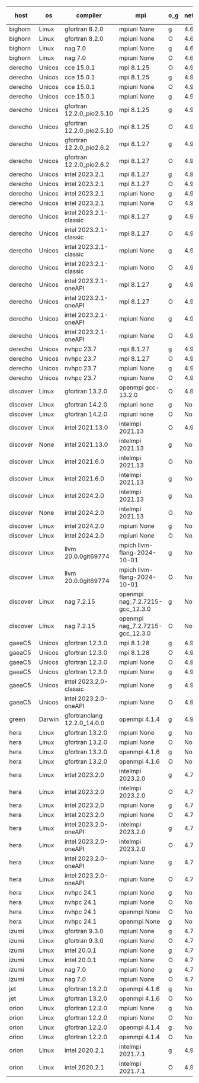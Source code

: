 

| host     | os       | compiler                              | mpi                      | o_g        | netcdf        | build       | u_pass          | u_fail          | s_pass            | s_fail            | e_pass             | e_fail             | nuopc_pass       | nuopc_fail       | artifacts link          |
|----------|----------|---------------------------------------|--------------------------|------------|---------------|-------------|-----------------|-----------------|-------------------|-------------------|--------------------|--------------------|------------------|------------------|-------------------------|
| bighorn | Linux | gfortran 8.2.0 | mpiuni None  | g | 4.6.1  | PASS | 12516 | 0 | 9 | 0 | 43 | 0 | None | None | <a href="https://github.com/esmf-org/esmf-test-artifacts/tree/e23e17e657592183775621b98076cb0932deb328/develop/gfortran/8.2.0/g/mpiuni/None" target="_blank">e23e17e</a> | 
| bighorn | Linux | gfortran 8.2.0 | mpiuni None  | O | 4.6.1  | PASS | 12516 | 0 | 9 | 0 | 43 | 0 | None | None | <a href="https://github.com/esmf-org/esmf-test-artifacts/tree/219f1820eeb101a6bd60765f36f23d807c5787ab/develop/gfortran/8.2.0/O/mpiuni/None" target="_blank">219f182</a> | 
| bighorn | Linux | nag 7.0 | mpiuni None  | g | 4.6.1  | PASS | 12516 | 0 | 9 | 0 | 43 | 0 | None | None | <a href="https://github.com/esmf-org/esmf-test-artifacts/tree/b3b9a34144fc6e3d1e2e7b684ee481db6166380a/develop/nag/7.0/g/mpiuni/None" target="_blank">b3b9a34</a> | 
| bighorn | Linux | nag 7.0 | mpiuni None  | O | 4.6.1  | PASS | 12516 | 0 | 9 | 0 | 43 | 0 | None | None | <a href="https://github.com/esmf-org/esmf-test-artifacts/tree/7b731a33d3b5c9c511b6307113ecb124711713cf/develop/nag/7.0/O/mpiuni/None" target="_blank">7b731a3</a> | 
| derecho | Unicos | cce 15.0.1 | mpi 8.1.25  | O | 4.9.2  | PASS | 14106 | 78 | 51 | 0 | 80 | 0 | 55 | 1 | <a href="https://github.com/esmf-org/esmf-test-artifacts/tree/7c1518f84c0a1a3339360f2a83047a9d3f7f1e77/develop/cce/15.0.1/O/mpi/8.1.25" target="_blank">7c1518f</a> | 
| derecho | Unicos | cce 15.0.1 | mpi 8.1.25  | g | 4.9.2  | PASS | 13986 | 198 | 51 | 0 | 80 | 0 | 55 | 1 | <a href="https://github.com/esmf-org/esmf-test-artifacts/tree/30b6a465365af00afe35a164e4bdee8b4b0f711f/develop/cce/15.0.1/g/mpi/8.1.25" target="_blank">30b6a46</a> | 
| derecho | Unicos | cce 15.0.1 | mpiuni None  | O | 4.9.2  | PASS | 12281 | 235 | 9 | 0 | 43 | 0 | None | None | <a href="https://github.com/esmf-org/esmf-test-artifacts/tree/8d583531065fde3b4833ef330e04e2e8c82521e3/develop/cce/15.0.1/O/mpiuni/None" target="_blank">8d58353</a> | 
| derecho | Unicos | cce 15.0.1 | mpiuni None  | g | 4.9.2  | PASS | 12440 | 76 | 9 | 0 | 43 | 0 | None | None | <a href="https://github.com/esmf-org/esmf-test-artifacts/tree/29255a7c6e2d187a9880c9178f27055a2b2a47ad/develop/cce/15.0.1/g/mpiuni/None" target="_blank">29255a7</a> | 
| derecho | Unicos | gfortran 12.2.0_pio2.5.10 | mpi 8.1.25  | g | 4.9.2  | PASS | 14184 | 0 | 51 | 0 | 80 | 0 | 56 | 0 | <a href="https://github.com/esmf-org/esmf-test-artifacts/tree/225ebe209e82b528c2c13d1de8cc9349b748ce3e/develop/gfortran/12.2.0_pio2.5.10/g/mpi/8.1.25" target="_blank">225ebe2</a> | 
| derecho | Unicos | gfortran 12.2.0_pio2.5.10 | mpi 8.1.25  | O | 4.9.2  | PASS | 14184 | 0 | 51 | 0 | 80 | 0 | 56 | 0 | <a href="https://github.com/esmf-org/esmf-test-artifacts/tree/9cff55ad1c25b60ffb035012a840e19a8e0825ac/develop/gfortran/12.2.0_pio2.5.10/O/mpi/8.1.25" target="_blank">9cff55a</a> | 
| derecho | Unicos | gfortran 12.2.0_pio2.6.2 | mpi 8.1.27  | g | 4.9.2  | PASS | 14184 | 0 | 51 | 0 | 80 | 0 | 56 | 0 | <a href="https://github.com/esmf-org/esmf-test-artifacts/tree/c8dd6838894d0f03ea52b22d01af020b68d71d48/develop/gfortran/12.2.0_pio2.6.2/g/mpi/8.1.27" target="_blank">c8dd683</a> | 
| derecho | Unicos | gfortran 12.2.0_pio2.6.2 | mpi 8.1.27  | O | 4.9.2  | PASS | 14184 | 0 | 51 | 0 | 80 | 0 | 56 | 0 | <a href="https://github.com/esmf-org/esmf-test-artifacts/tree/162fa8a82d9bc075f84c092b189df7322af612f8/develop/gfortran/12.2.0_pio2.6.2/O/mpi/8.1.27" target="_blank">162fa8a</a> | 
| derecho | Unicos | intel 2023.2.1 | mpi 8.1.27  | g | 4.9.2  | PASS | 14184 | 0 | 51 | 0 | 80 | 0 | 57 | 0 | <a href="https://github.com/esmf-org/esmf-test-artifacts/tree/c3987d32d1d33dc6eaacfc5e78ed6c80a22c84fa/develop/intel/2023.2.1/g/mpi/8.1.27" target="_blank">c3987d3</a> | 
| derecho | Unicos | intel 2023.2.1 | mpi 8.1.27  | O | 4.9.2  | PASS | 14184 | 0 | 51 | 0 | 80 | 0 | 57 | 0 | <a href="https://github.com/esmf-org/esmf-test-artifacts/tree/b25cc124e6a275ecbe260d065370310ad8601c8a/develop/intel/2023.2.1/O/mpi/8.1.27" target="_blank">b25cc12</a> | 
| derecho | Unicos | intel 2023.2.1 | mpiuni None  | g | 4.9.2  | PASS | 12516 | 0 | 9 | 0 | 43 | 0 | None | None | <a href="https://github.com/esmf-org/esmf-test-artifacts/tree/9936d227853a00d2b84c5093b0072d7e6aac9afe/develop/intel/2023.2.1/g/mpiuni/None" target="_blank">9936d22</a> | 
| derecho | Unicos | intel 2023.2.1 | mpiuni None  | O | 4.9.2  | PASS | 12516 | 0 | 9 | 0 | 43 | 0 | None | None | <a href="https://github.com/esmf-org/esmf-test-artifacts/tree/bc259e04673e55152412e9d034c221bb06f1442a/develop/intel/2023.2.1/O/mpiuni/None" target="_blank">bc259e0</a> | 
| derecho | Unicos | intel 2023.2.1-classic | mpi 8.1.27  | g | 4.9.2  | PASS | 14184 | 0 | 51 | 0 | 80 | 0 | 56 | 0 | <a href="https://github.com/esmf-org/esmf-test-artifacts/tree/1d0e38dc9f5c4c4b2191cb4a97c8c6f74fac7a50/develop/intel/2023.2.1-classic/g/mpi/8.1.27" target="_blank">1d0e38d</a> | 
| derecho | Unicos | intel 2023.2.1-classic | mpi 8.1.27  | O | 4.9.2  | PASS | 14184 | 0 | 51 | 0 | 80 | 0 | 56 | 0 | <a href="https://github.com/esmf-org/esmf-test-artifacts/tree/16ce32b4fa988d8076b0bb73302a2059fab4e90f/develop/intel/2023.2.1-classic/O/mpi/8.1.27" target="_blank">16ce32b</a> | 
| derecho | Unicos | intel 2023.2.1-classic | mpiuni None  | g | 4.9.2  | PASS | 12516 | 0 | 9 | 0 | 43 | 0 | None | None | <a href="https://github.com/esmf-org/esmf-test-artifacts/tree/a63c6bb50133a7c74c3be767f8365e32f7be2c8c/develop/intel/2023.2.1-classic/g/mpiuni/None" target="_blank">a63c6bb</a> | 
| derecho | Unicos | intel 2023.2.1-classic | mpiuni None  | O | 4.9.2  | PASS | 12516 | 0 | 9 | 0 | 43 | 0 | None | None | <a href="https://github.com/esmf-org/esmf-test-artifacts/tree/95bb8e85f372294d2d3ef50f2ee0a030a582ed40/develop/intel/2023.2.1-classic/O/mpiuni/None" target="_blank">95bb8e8</a> | 
| derecho | Unicos | intel 2023.2.1-oneAPI | mpi 8.1.27  | g | 4.9.2  | PASS | 14184 | 0 | 51 | 0 | 80 | 0 | 56 | 0 | <a href="https://github.com/esmf-org/esmf-test-artifacts/tree/5f8c080852303ae83fcbfeeedada47ba39a6efb0/develop/intel/2023.2.1-oneAPI/g/mpi/8.1.27" target="_blank">5f8c080</a> | 
| derecho | Unicos | intel 2023.2.1-oneAPI | mpi 8.1.27  | O | 4.9.2  | PASS | 14184 | 0 | 50 | 1 | 80 | 0 | 56 | 0 | <a href="https://github.com/esmf-org/esmf-test-artifacts/tree/f2ed211a10f239a753baf25ccca88771d7acdfec/develop/intel/2023.2.1-oneAPI/O/mpi/8.1.27" target="_blank">f2ed211</a> | 
| derecho | Unicos | intel 2023.2.1-oneAPI | mpiuni None  | g | 4.9.2  | PASS | 12516 | 0 | 9 | 0 | 43 | 0 | None | None | <a href="https://github.com/esmf-org/esmf-test-artifacts/tree/e4046280da6501da82de7959c9dfad3af26c408a/develop/intel/2023.2.1-oneAPI/g/mpiuni/None" target="_blank">e404628</a> | 
| derecho | Unicos | intel 2023.2.1-oneAPI | mpiuni None  | O | 4.9.2  | PASS | 12516 | 0 | 9 | 0 | 43 | 0 | None | None | <a href="https://github.com/esmf-org/esmf-test-artifacts/tree/72e44d6069ca78c48571c65b8b72c9d51e0cefc0/develop/intel/2023.2.1-oneAPI/O/mpiuni/None" target="_blank">72e44d6</a> | 
| derecho | Unicos | nvhpc 23.7 | mpi 8.1.27  | g | 4.9.2  | PASS | 14184 | 0 | 51 | 0 | 80 | 0 | 56 | 0 | <a href="https://github.com/esmf-org/esmf-test-artifacts/tree/721d409c4ae3194f6822b641a895ae8583bf2ce8/develop/nvhpc/23.7/g/mpi/8.1.27" target="_blank">721d409</a> | 
| derecho | Unicos | nvhpc 23.7 | mpi 8.1.27  | O | 4.9.2  | PASS | 14184 | 0 | 51 | 0 | 80 | 0 | 56 | 0 | <a href="https://github.com/esmf-org/esmf-test-artifacts/tree/e8fc3f8ef87638a69f4e57e886bbc430ed9359ec/develop/nvhpc/23.7/O/mpi/8.1.27" target="_blank">e8fc3f8</a> | 
| derecho | Unicos | nvhpc 23.7 | mpiuni None  | g | 4.9.2  | PASS | 12516 | 0 | 9 | 0 | 43 | 0 | None | None | <a href="https://github.com/esmf-org/esmf-test-artifacts/tree/85862c7528a97b555a76746592849b31c9161940/develop/nvhpc/23.7/g/mpiuni/None" target="_blank">85862c7</a> | 
| derecho | Unicos | nvhpc 23.7 | mpiuni None  | O | 4.9.2  | PASS | 12516 | 0 | 9 | 0 | 43 | 0 | None | None | <a href="https://github.com/esmf-org/esmf-test-artifacts/tree/df57a2c83868f4c92d764afbc193ba71fa6d165c/develop/nvhpc/23.7/O/mpiuni/None" target="_blank">df57a2c</a> | 
| discover | Linux | gfortran 13.2.0 | openmpi gcc-13.2.0  | O | 4.9.2  | PASS | None | None | None | None | None | None | None | None | <a href="https://github.com/esmf-org/esmf-test-artifacts/tree/84ba9a84a2f75f9c2df1fe056f39f8a82670a761/develop/gfortran/13.2.0/O/openmpi/gcc-13.2.0" target="_blank">84ba9a8</a> | 
| discover | Linux | gfortran 14.2.0 | mpiuni none  | g | None  | PASS | 12516 | 0 | 9 | 0 | 43 | 0 | None | None | <a href="https://github.com/esmf-org/esmf-test-artifacts/tree/bc0dc0eaa1d6f6e15935b8aa634b31eb0ba99c07/develop/gfortran/14.2.0/g/mpiuni/none" target="_blank">bc0dc0e</a> | 
| discover | Linux | gfortran 14.2.0 | mpiuni none  | O | None  | PASS | 12516 | 0 | 9 | 0 | 43 | 0 | None | None | <a href="https://github.com/esmf-org/esmf-test-artifacts/tree/26fa614dac56bb9796b05ebebc9293b3e2109853/develop/gfortran/14.2.0/O/mpiuni/none" target="_blank">26fa614</a> | 
| discover | Linux | intel 2021.13.0 | intelmpi 2021.13  | O | 4.9.2  | PASS | None | None | None | None | None | None | None | None | <a href="https://github.com/esmf-org/esmf-test-artifacts/tree/08180a6f40d847d24ca254eaf5e5bf1cd1807408/develop/intel/2021.13.0/O/intelmpi/2021.13" target="_blank">08180a6</a> | 
| discover | None | intel 2021.13.0 | intelmpi 2021.13  | g | None  | FAIL | None | None | None | None | None | None | None | None | <a href="https://github.com/esmf-org/esmf-test-artifacts/tree/54e608abd0f9ac6aa47dbe97622ff21f089d04f1/develop/intel/2021.13.0/g/intelmpi/2021.13" target="_blank">54e608a</a> | 
| discover | Linux | intel 2021.6.0 | intelmpi 2021.13  | O | None  | PASS | None | None | None | None | None | None | None | None | <a href="https://github.com/esmf-org/esmf-test-artifacts/tree/33cf927c9412fc64b5c7bc627da4675001a64630/develop/intel/2021.6.0/O/intelmpi/2021.13" target="_blank">33cf927</a> | 
| discover | Linux | intel 2021.6.0 | intelmpi 2021.13  | g | None  | PASS | None | None | None | None | None | None | None | None | <a href="https://github.com/esmf-org/esmf-test-artifacts/tree/32f6806e0da17299817b7a7b2880bc7b23a1fb2f/develop/intel/2021.6.0/g/intelmpi/2021.13" target="_blank">32f6806</a> | 
| discover | Linux | intel 2024.2.0 | intelmpi 2021.13  | g | None  | PASS | None | None | None | None | None | None | None | None | <a href="https://github.com/esmf-org/esmf-test-artifacts/tree/d4aa9f6c11d4aa7b778b3d4a48cf6a3872d92715/develop/intel/2024.2.0/g/intelmpi/2021.13" target="_blank">d4aa9f6</a> | 
| discover | None | intel 2024.2.0 | intelmpi 2021.13  | O | None  | FAIL | None | None | None | None | None | None | None | None | <a href="https://github.com/esmf-org/esmf-test-artifacts/tree/2507beaf5cbd9d3e000b16aad86c125a3e8e651a/develop/intel/2024.2.0/O/intelmpi/2021.13" target="_blank">2507bea</a> | 
| discover | Linux | intel 2024.2.0 | mpiuni None  | g | None  | PASS | 12515 | 1 | 9 | 0 | 43 | 0 | None | None | <a href="https://github.com/esmf-org/esmf-test-artifacts/tree/1b76f72c284812d8a39e85d180bd8b7275f0e0c9/develop/intel/2024.2.0/g/mpiuni/None" target="_blank">1b76f72</a> | 
| discover | Linux | intel 2024.2.0 | mpiuni None  | O | None  | PASS | 12516 | 0 | 9 | 0 | 43 | 0 | None | None | <a href="https://github.com/esmf-org/esmf-test-artifacts/tree/95da5e4bc00e6f7e680e75a25088df81e2f821fc/develop/intel/2024.2.0/O/mpiuni/None" target="_blank">95da5e4</a> | 
| discover | Linux | llvm 20.0.0git69774 | mpich llvm-flang-2024-10-01  | g | None  | PASS | None | None | None | None | None | None | None | None | <a href="https://github.com/esmf-org/esmf-test-artifacts/tree/d8cb81468a83e46f6a47b48c0e54302fcf9677a6/develop/llvm/20.0.0git69774/g/mpich/llvm-flang-2024-10-01" target="_blank">d8cb814</a> | 
| discover | Linux | llvm 20.0.0git69774 | mpich llvm-flang-2024-10-01  | O | None  | PASS | None | None | None | None | None | None | None | None | <a href="https://github.com/esmf-org/esmf-test-artifacts/tree/1fcb52a1742b96a2980d5bcc2f33cd66a31aa38c/develop/llvm/20.0.0git69774/O/mpich/llvm-flang-2024-10-01" target="_blank">1fcb52a</a> | 
| discover | Linux | nag 7.2.15 | openmpi nag_7.2.7215-gcc_12.3.0  | g | None  | PASS | None | None | None | None | None | None | None | None | <a href="https://github.com/esmf-org/esmf-test-artifacts/tree/567729936ae76e95de78466e67e5db9f727199aa/develop/nag/7.2.15/g/openmpi/nag_7.2.7215-gcc_12.3.0" target="_blank">5677299</a> | 
| discover | Linux | nag 7.2.15 | openmpi nag_7.2.7215-gcc_12.3.0  | O | None  | PASS | None | None | None | None | None | None | None | None | <a href="https://github.com/esmf-org/esmf-test-artifacts/tree/4f48312c4cddf713eac2eb3e74bf28bd8ee1e8da/develop/nag/7.2.15/O/openmpi/nag_7.2.7215-gcc_12.3.0" target="_blank">4f48312</a> | 
| gaeaC5 | Unicos | gfortran 12.3.0 | mpi 8.1.28  | g | 4.9.0  | PASS | 14184 | 0 | 51 | 0 | 80 | 0 | 56 | 0 | <a href="https://github.com/esmf-org/esmf-test-artifacts/tree/8bd6ee09d56eeec5c6e27b62645f486f7e8be4e7/develop/gfortran/12.3.0/g/mpi/8.1.28" target="_blank">8bd6ee0</a> | 
| gaeaC5 | Unicos | gfortran 12.3.0 | mpi 8.1.28  | O | 4.9.0  | PASS | None | None | None | None | None | None | None | None | <a href="https://github.com/esmf-org/esmf-test-artifacts/tree/0dc3c6f3eaaefb04eb7de0b7b213ec05c257f199/develop/gfortran/12.3.0/O/mpi/8.1.28" target="_blank">0dc3c6f</a> | 
| gaeaC5 | Unicos | gfortran 12.3.0 | mpiuni None  | O | 4.9.0  | PASS | 12516 | 0 | 9 | 0 | 43 | 0 | None | None | <a href="https://github.com/esmf-org/esmf-test-artifacts/tree/5a37e24f6d19d8fa9bd4c6d12bb5285d007cacc4/develop/gfortran/12.3.0/O/mpiuni/None" target="_blank">5a37e24</a> | 
| gaeaC5 | Unicos | gfortran 12.3.0 | mpiuni None  | g | 4.9.0  | PASS | None | None | None | None | None | None | None | None | <a href="https://github.com/esmf-org/esmf-test-artifacts/tree/5e5d7de2821a90101754a8fcbfd5391735b669f6/develop/gfortran/12.3.0/g/mpiuni/None" target="_blank">5e5d7de</a> | 
| gaeaC5 | Unicos | intel 2023.2.0-classic | mpiuni None  | g | 4.9.0  | PASS | 12516 | 0 | 9 | 0 | 43 | 0 | None | None | <a href="https://github.com/esmf-org/esmf-test-artifacts/tree/c118a75acaf3e01cc5d76b276416342f364476c5/develop/intel/2023.2.0-classic/g/mpiuni/None" target="_blank">c118a75</a> | 
| gaeaC5 | Unicos | intel 2023.2.0-oneAPI | mpiuni None  | O | 4.9.0  | PASS | 12516 | 0 | 9 | 0 | 43 | 0 | None | None | <a href="https://github.com/esmf-org/esmf-test-artifacts/tree/bb5b21673c92ea5b974322d16eda8468131e6491/develop/intel/2023.2.0-oneAPI/O/mpiuni/None" target="_blank">bb5b216</a> | 
| green | Darwin | gfortranclang 12.2.0_14.0.0 | openmpi 4.1.4  | g | 4.9.2  | PASS | None | None | None | None | None | None | None | None | <a href="https://github.com/esmf-org/esmf-test-artifacts/tree/dd759831604062295400c44b033e549bdfb99452/develop/gfortranclang/12.2.0_14.0.0/g/openmpi/4.1.4" target="_blank">dd75983</a> | 
| hera | Linux | gfortran 13.2.0 | mpiuni None  | g | None  | PASS | 12516 | 0 | 9 | 0 | 43 | 0 | None | None | <a href="https://github.com/esmf-org/esmf-test-artifacts/tree/420ff63cfbb1748b3fc0d6fde4679a31236fef83/develop/gfortran/13.2.0/g/mpiuni/None" target="_blank">420ff63</a> | 
| hera | Linux | gfortran 13.2.0 | mpiuni None  | O | None  | PASS | 12516 | 0 | 9 | 0 | 43 | 0 | None | None | <a href="https://github.com/esmf-org/esmf-test-artifacts/tree/874a87a2a68f1fd255d87e581185339884534680/develop/gfortran/13.2.0/O/mpiuni/None" target="_blank">874a87a</a> | 
| hera | Linux | gfortran 13.2.0 | openmpi 4.1.6  | g | None  | PASS | 14184 | 0 | 51 | 0 | 80 | 0 | 56 | 0 | <a href="https://github.com/esmf-org/esmf-test-artifacts/tree/a11d2e86c6a9dbc07e4134533574cdaa26054e0b/develop/gfortran/13.2.0/g/openmpi/4.1.6" target="_blank">a11d2e8</a> | 
| hera | Linux | gfortran 13.2.0 | openmpi 4.1.6  | O | None  | PASS | 14184 | 0 | 51 | 0 | 80 | 0 | 56 | 0 | <a href="https://github.com/esmf-org/esmf-test-artifacts/tree/64ef2201290c5503ed04e72c086ced473188a340/develop/gfortran/13.2.0/O/openmpi/4.1.6" target="_blank">64ef220</a> | 
| hera | Linux | intel 2023.2.0 | intelmpi 2023.2.0  | g | 4.7.0  | PASS | None | None | None | None | None | None | None | None | <a href="https://github.com/esmf-org/esmf-test-artifacts/tree/e60c92408699c50ca927ab851f15984c8fa58a3c/develop/intel/2023.2.0/g/intelmpi/2023.2.0" target="_blank">e60c924</a> | 
| hera | Linux | intel 2023.2.0 | intelmpi 2023.2.0  | O | 4.7.0  | PASS | 14184 | 0 | 51 | 0 | 80 | 0 | 56 | 0 | <a href="https://github.com/esmf-org/esmf-test-artifacts/tree/87a581b080142dfa179a5bfcbb19800da1e88aa6/develop/intel/2023.2.0/O/intelmpi/2023.2.0" target="_blank">87a581b</a> | 
| hera | Linux | intel 2023.2.0 | mpiuni None  | g | 4.7.0  | PASS | 12516 | 0 | 9 | 0 | 43 | 0 | None | None | <a href="https://github.com/esmf-org/esmf-test-artifacts/tree/8be4aac72372512cd7e61f0f130b80cae456bb69/develop/intel/2023.2.0/g/mpiuni/None" target="_blank">8be4aac</a> | 
| hera | Linux | intel 2023.2.0 | mpiuni None  | O | 4.7.0  | PASS | 12516 | 0 | 9 | 0 | 43 | 0 | None | None | <a href="https://github.com/esmf-org/esmf-test-artifacts/tree/253839eedfa4fc0f2e1a860997073fbe83d0292a/develop/intel/2023.2.0/O/mpiuni/None" target="_blank">253839e</a> | 
| hera | Linux | intel 2023.2.0-oneAPI | intelmpi 2023.2.0  | g | 4.7.0  | PASS | None | None | None | None | None | None | None | None | <a href="https://github.com/esmf-org/esmf-test-artifacts/tree/4d6e6228767783ae6685c4a707b90d4295aa83e3/develop/intel/2023.2.0-oneAPI/g/intelmpi/2023.2.0" target="_blank">4d6e622</a> | 
| hera | Linux | intel 2023.2.0-oneAPI | intelmpi 2023.2.0  | O | 4.7.0  | PASS | 14184 | 0 | 50 | 1 | 80 | 0 | 56 | 0 | <a href="https://github.com/esmf-org/esmf-test-artifacts/tree/29386d1c2d1e54eff6536d0374be619a2b0ee668/develop/intel/2023.2.0-oneAPI/O/intelmpi/2023.2.0" target="_blank">29386d1</a> | 
| hera | Linux | intel 2023.2.0-oneAPI | mpiuni None  | g | 4.7.0  | PASS | 12516 | 0 | 9 | 0 | 43 | 0 | None | None | <a href="https://github.com/esmf-org/esmf-test-artifacts/tree/06c26a7906140759244bb9b3c705fb365fdc3070/develop/intel/2023.2.0-oneAPI/g/mpiuni/None" target="_blank">06c26a7</a> | 
| hera | Linux | intel 2023.2.0-oneAPI | mpiuni None  | O | 4.7.0  | PASS | 12516 | 0 | 9 | 0 | 43 | 0 | None | None | <a href="https://github.com/esmf-org/esmf-test-artifacts/tree/b81b2a2951f7222e11d21316a87066b6ae1a0d1e/develop/intel/2023.2.0-oneAPI/O/mpiuni/None" target="_blank">b81b2a2</a> | 
| hera | Linux | nvhpc 24.1 | mpiuni None  | g | None  | PASS | 12516 | 0 | 9 | 0 | 43 | 0 | None | None | <a href="https://github.com/esmf-org/esmf-test-artifacts/tree/7fd6286f04f28b54b595d228164959d7e1056359/develop/nvhpc/24.1/g/mpiuni/None" target="_blank">7fd6286</a> | 
| hera | Linux | nvhpc 24.1 | mpiuni None  | O | None  | PASS | None | None | None | None | None | None | None | None | <a href="https://github.com/esmf-org/esmf-test-artifacts/tree/cc3e98b3cb589f74480c7ca9d2c4883e6588c357/develop/nvhpc/24.1/O/mpiuni/None" target="_blank">cc3e98b</a> | 
| hera | Linux | nvhpc 24.1 | openmpi None  | O | None  | PASS | 14184 | 0 | 51 | 0 | 80 | 0 | 56 | 0 | <a href="https://github.com/esmf-org/esmf-test-artifacts/tree/69b0fe18a49a8d099576f7196e441fb8c7231157/develop/nvhpc/24.1/O/openmpi/None" target="_blank">69b0fe1</a> | 
| hera | Linux | nvhpc 24.1 | openmpi None  | g | None  | PASS | 14184 | 0 | 51 | 0 | 80 | 0 | 56 | 0 | <a href="https://github.com/esmf-org/esmf-test-artifacts/tree/1b4960bde5da343538c7de5b3e6e0c9002118392/develop/nvhpc/24.1/g/openmpi/None" target="_blank">1b4960b</a> | 
| izumi | Linux | gfortran 9.3.0 | mpiuni None  | g | 4.7.4  | PASS | 12516 | 0 | 9 | 0 | 43 | 0 | None | None | <a href="https://github.com/esmf-org/esmf-test-artifacts/tree/4015cb310950a359d25bb2ac25e4f2a6fa1b3b21/develop/gfortran/9.3.0/g/mpiuni/None" target="_blank">4015cb3</a> | 
| izumi | Linux | gfortran 9.3.0 | mpiuni None  | O | 4.7.4  | PASS | 12516 | 0 | 9 | 0 | 43 | 0 | None | None | <a href="https://github.com/esmf-org/esmf-test-artifacts/tree/c41ec2fbb73cfe5d40990cf4c5fd0d731ac16f55/develop/gfortran/9.3.0/O/mpiuni/None" target="_blank">c41ec2f</a> | 
| izumi | Linux | intel 20.0.1 | mpiuni None  | g | 4.7.4  | PASS | 12516 | 0 | 9 | 0 | 43 | 0 | None | None | <a href="https://github.com/esmf-org/esmf-test-artifacts/tree/ae2c719281417cbd878968a5ece1f2549d3ebab6/develop/intel/20.0.1/g/mpiuni/None" target="_blank">ae2c719</a> | 
| izumi | Linux | intel 20.0.1 | mpiuni None  | O | 4.7.4  | PASS | 12516 | 0 | 9 | 0 | 43 | 0 | None | None | <a href="https://github.com/esmf-org/esmf-test-artifacts/tree/bf0778d60544870fa50a8bcfa3f3046f19ea7ebd/develop/intel/20.0.1/O/mpiuni/None" target="_blank">bf0778d</a> | 
| izumi | Linux | nag 7.0 | mpiuni None  | g | 4.7.4  | PASS | 12516 | 0 | 9 | 0 | 43 | 0 | None | None | <a href="https://github.com/esmf-org/esmf-test-artifacts/tree/e731513c462a86b17ef6c9b31052e303fee10ade/develop/nag/7.0/g/mpiuni/None" target="_blank">e731513</a> | 
| izumi | Linux | nag 7.0 | mpiuni None  | O | 4.7.4  | PASS | 12516 | 0 | 9 | 0 | 43 | 0 | None | None | <a href="https://github.com/esmf-org/esmf-test-artifacts/tree/3578b63bd8fe0eb70f5280c2c1ac2d65a6e19cbe/develop/nag/7.0/O/mpiuni/None" target="_blank">3578b63</a> | 
| jet | Linux | gfortran 13.2.0 | openmpi 4.1.6  | g | None  | PASS | 14158 | 26 | 51 | 0 | 80 | 0 | 56 | 0 | <a href="https://github.com/esmf-org/esmf-test-artifacts/tree/126df36bf1f266b1bce392634ba67656450f3495/develop/gfortran/13.2.0/g/openmpi/4.1.6" target="_blank">126df36</a> | 
| jet | Linux | gfortran 13.2.0 | openmpi 4.1.6  | O | None  | PASS | 14184 | 0 | 51 | 0 | 80 | 0 | 56 | 0 | <a href="https://github.com/esmf-org/esmf-test-artifacts/tree/bead3f924e1234ac02abc276c36f46dec3cafe35/develop/gfortran/13.2.0/O/openmpi/4.1.6" target="_blank">bead3f9</a> | 
| orion | Linux | gfortran 12.2.0 | mpiuni None  | g | None  | PASS | 12516 | 0 | 9 | 0 | 43 | 0 | None | None | <a href="https://github.com/esmf-org/esmf-test-artifacts/tree/fb2f1fef1878a54662a83af8d0862c37b1453a58/develop/gfortran/12.2.0/g/mpiuni/None" target="_blank">fb2f1fe</a> | 
| orion | Linux | gfortran 12.2.0 | mpiuni None  | O | None  | PASS | 12516 | 0 | 9 | 0 | 43 | 0 | None | None | <a href="https://github.com/esmf-org/esmf-test-artifacts/tree/89dca39d3123c4c3a6eb332b559c23098515e03f/develop/gfortran/12.2.0/O/mpiuni/None" target="_blank">89dca39</a> | 
| orion | Linux | gfortran 12.2.0 | openmpi 4.1.4  | g | None  | PASS | 14184 | 0 | 51 | 0 | 80 | 0 | 44 | 12 | <a href="https://github.com/esmf-org/esmf-test-artifacts/tree/f0e2011dce9a453f69634c9c5cee2e02932c149b/develop/gfortran/12.2.0/g/openmpi/4.1.4" target="_blank">f0e2011</a> | 
| orion | Linux | gfortran 12.2.0 | openmpi 4.1.4  | O | None  | PASS | 14184 | 0 | 51 | 0 | 80 | 0 | 44 | 12 | <a href="https://github.com/esmf-org/esmf-test-artifacts/tree/969871b437857ed32bb2afc9a479bbda6364354f/develop/gfortran/12.2.0/O/openmpi/4.1.4" target="_blank">969871b</a> | 
| orion | Linux | intel 2020.2.1 | intelmpi 2021.7.1  | g | 4.9.2  | PASS | 14184 | 0 | 51 | 0 | 80 | 0 | 44 | 12 | <a href="https://github.com/esmf-org/esmf-test-artifacts/tree/4b82a537a8428d353c99a3e0d044acbe1acdd5f7/develop/intel/2020.2.1/g/intelmpi/2021.7.1" target="_blank">4b82a53</a> | 
| orion | Linux | intel 2020.2.1 | intelmpi 2021.7.1  | O | 4.9.2  | PASS | 14184 | 0 | 51 | 0 | 80 | 0 | 44 | 12 | <a href="https://github.com/esmf-org/esmf-test-artifacts/tree/acf962e11b43af6b3b70626aa05433bd18a07ed7/develop/intel/2020.2.1/O/intelmpi/2021.7.1" target="_blank">acf962e</a> | 
